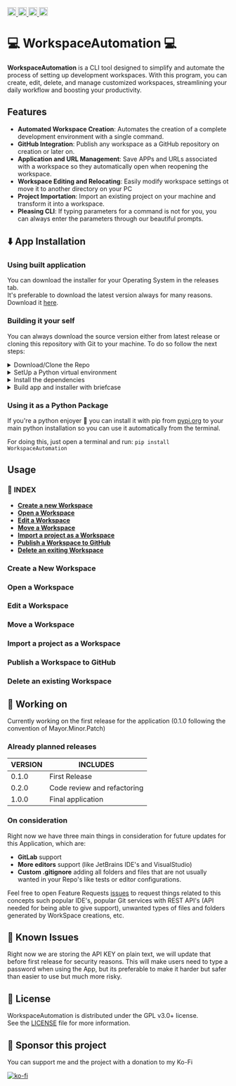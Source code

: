 
<div>
  <a href="https://github.com/Dtar380/WorkspaceAutomation/releases/latest">
    <img src="https://custom-icon-badges.demolab.com/github/downloads/Dtar380/WorkspaceAutomation/total?style=for-the-badge&logoColor=white&logo=download&color=0ae63d" height="20">
  </a>
  <a href="https://github.com/Dtar380/WorkspaceAutomation/issues">
    <img src="https://custom-icon-badges.demolab.com/github/issues-raw/Dtar380/WorkspaceAutomation?style=for-the-badge&color=0ae63d&logo=issue" height="20">
  </a>
  <a href="https://github.com/Dtar380/WorkspaceAutomation/blob/main/LICENSE">
    <img src="https://custom-icon-badges.demolab.com/github/license/Dtar380/WorkspaceAutomation?style=for-the-badge&color=0ae63d&logo=law" height="20">
  </a>
  <a href="https://github.com/Dtar380/WorkspaceAutomation">
    <img src="https://custom-icon-badges.demolab.com/github/stars/Dtar380/WorkspaceAutomation?style=for-the-badge&logo=star&logoColor=white&color=0ae63d" height="20">
  </a>
</div>

# :computer: WorkspaceAutomation :computer:

**WorkspaceAutomation** is a CLI tool designed to simplify and automate the process of setting up development workspaces. With this program, you can create, edit, delete, and manage customized workspaces, streamlining your daily workflow and boosting your productivity.

## Features

- **Automated Workspace Creation**: Automates the creation of a complete development environment with a single command.
- **GitHub Integration**: Publish any workspace as a GitHub repository on creation or later on.
- **Application and URL Management**: Save APPs and URLs associated with a workspace so they automatically open when reopening the workspace.
- **Workspace Editing and Relocating**: Easily modify workspace settings ot move it to another directory on your PC
- **Project Importation**: Import an existing project on your machine and transform it into a workspace.
- **Pleasing CLI**: If typing parameters for a command is not for you, you can always enter the parameters through our beautiful prompts.

## :arrow_down: App Installation

### Using built application
You can download the installer for your Operating System in the releases tab.<br>
It's preferable to download the latest version always for many reasons. Download it [here](https://github.com/Dtar380/WorkspaceAutomation/releases/latest).

### Building it your self
You can always download the source version either from latest release or cloning this repository with Git to your machine.
To do so follow the next steps:

<details>
<summary>Download/Clone the Repo</summary>
</details>

<details>
<summary>SetUp a Python virtual environment</summary>
</details>

<details>
<summary>Install the dependencies</summary>
</details>

<details>
<summary>Build app and installer with briefcase</summary>
</details>

### Using it as a Python Package
If you're a python enjoyer 🗿 you can install it with pip from [pypi.org](https://pypi.org/project/WorkspaceAutomation) to your main python installation so you can use it automatically from the terminal.

For doing this, just open a terminal and run:
`pip install WorkspaceAutomation`

## Usage

### :bookmark_tabs: **INDEX**
- [**Create a new Workspace**](#create-a-new-workspace)
- [**Open a Workspace**](#open-a-workspace)
- [**Edit a Workspace**](#edit-a-workspace)
- [**Move a Workspace**](#move-a-workspace)
- [**Import a project as a Workspace**](#import-a-project-as-a-workspace)
- [**Publish a Workspace to GitHub**](#publish-a-workspace-to-github)
- [**Delete an exiting Workspace**](#delete-an-existing-workspace)

### Create a New Workspace

### Open a Workspace

### Edit a Workspace

### Move a Workspace

### Import a project as a Workspace

### Publish a Workspace to GitHub

### Delete an existing Workspace

## :memo: Working on
Currently working on the first release for the application (0.1.0 following the convention of Mayor.Minor.Patch)

### Already planned releases

| VERSION | INCLUDES                    |
|---------|-----------------------------|
|  0.1.0  | First Release               |
|  0.2.0  | Code review and refactoring |
|  1.0.0  | Final application           |

### On consideration
Right now we have three main things in consideration for future updates for this Application, which are:

- **GitLab** support
- **More editors** support (like JetBrains IDE's and VisualStudio)
- **Custom .gitignore** adding all folders and files that are not usually wanted in your Repo's like tests or editor configurations.

Feel free to open Feature Requests [issues](https://github.com/Dtar380/WorkspaceAutomation/issues/new/choose) to request things related to this concepts such popular IDE's, popular Git services with REST API's (API needed for being able to give support), unwanted types of files and folders generated by WorkSpace creations, etc.

## :open_file_folder: Known Issues
Right now we are storing the API KEY on plain text, we will update that before first release for security reasons. This will make users need to type a password when using the App, but its preferable to make it harder but safer than easier to use but much more risky.

## :scroll: License
WorkspaceAutomation is distributed under the GPL v3.0+ license.<br>
See the [LICENSE](LICENSE) file for more information.

## :money_with_wings: Sponsor this project
You can support me and the project with a donation to my Ko-Fi<br>

[![ko-fi](https://ko-fi.com/img/githubbutton_sm.svg)](https://ko-fi.com/H2H4TBMEZ)